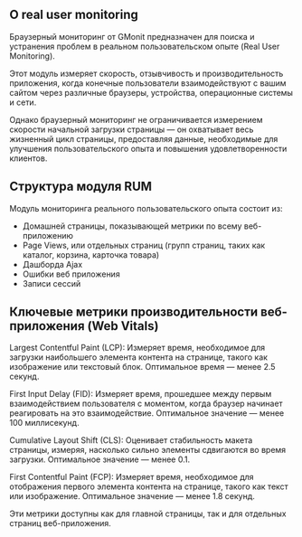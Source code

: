 ## О real user monitoring

Браузерный мониторинг от GMonit предназначен для поиска и устранения проблем в реальном пользовательском опыте (Real User Monitoring).

Этот модуль измеряет скорость, отзывчивость и производительность приложения, когда конечные пользователи взаимодействуют с вашим сайтом через различные браузеры, устройства, операционные системы и сети.

Однако браузерный мониторинг не ограничивается измерением скорости начальной загрузки страницы — он охватывает весь жизненный цикл страницы, предоставляя данные, необходимые для улучшения пользовательского опыта и повышения удовлетворенности клиентов.

## Структура модуля RUM

Модуль мониторинга реального пользовательского опыта состоит из:

- Домашней страницы, показывающей метрики по всему веб-приложению
- Page Views, или отдельных страниц (групп страниц, таких как каталог, корзина, карточка товара)
- Дашборда Ajax
- Ошибки веб приложения
- Записи сессий

## Ключевые метрики производительности веб-приложения (Web Vitals)

Largest Contentful Paint (LCP): Измеряет время, необходимое для загрузки наибольшего элемента контента на странице, такого как изображение или текстовый блок. Оптимальное время — менее 2.5 секунд.

First Input Delay (FID): Измеряет время, прошедшее между первым взаимодействием пользователя с моментом, когда браузер начинает реагировать на это взаимодействие. Оптимальное значение — менее 100 миллисекунд.

Cumulative Layout Shift (CLS): Оценивает стабильность макета страницы, измеряя, насколько сильно элементы сдвигаются во время загрузки. Оптимальное значение — менее 0.1.

First Contentful Paint (FCP): Измеряет время, необходимое для отображения первого элемента контента на странице, такого как текст или изображение. Оптимальное значение — менее 1.8 секунд.

Эти метрики доступны как для главной страницы, так и для отдельных страниц веб-приложения.
